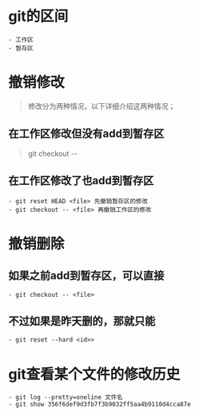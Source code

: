 # git的区间
    - 工作区
    - 暂存区

# 撤销修改
> 修改分为两种情况，以下详细介绍这两种情况；
## 在工作区修改但没有add到暂存区
> git checkout -- <file>

## 在工作区修改了也add到暂存区    
    - git reset HEAD <file> 先撤销暂存区的修改
    - git checkout -- <file> 再撤销工作区的修改


# 撤销删除
## 如果之前add到暂存区，可以直接
    - git checkout -- <file>

## 不过如果是昨天删的，那就只能
    - git reset --hard <id>>
    

# git查看某个文件的修改历史
    - git log --pretty=oneline 文件名
    - git show 356f6def9d3fb7f3b9032ff5aa4b9110d4cca87e
